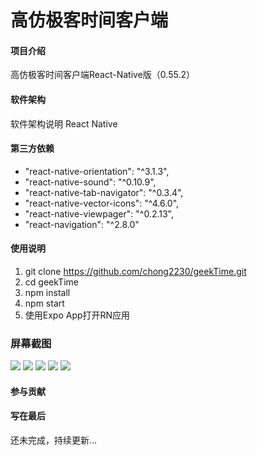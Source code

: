 # 高仿极客时间客户端

#### 项目介绍
高仿极客时间客户端React-Native版（0.55.2）

#### 软件架构
软件架构说明
React Native

#### 第三方依赖
* "react-native-orientation": "^3.1.3",
* "react-native-sound": "^0.10.9",
* "react-native-tab-navigator": "^0.3.4",
* "react-native-vector-icons": "^4.6.0",
* "react-native-viewpager": "^0.2.13",
* "react-navigation": "^2.8.0"

#### 使用说明

1. git clone https://github.com/chong2230/geekTime.git
1. cd geekTime
2. npm install
3. npm start
4. 使用Expo App打开RN应用

### 屏幕截图
<img src="https://github.com/chong2230/geekTime/blob/master/screenshot/discover_1.jpg">

<img src="https://github.com/chong2230/geekTime/blob/master/screenshot/discover_2.jpg">

<img src="https://github.com/chong2230/geekTime/blob/master/screenshot/discover_3.jpg">

<img src="https://github.com/chong2230/geekTime/blob/master/screenshot/subject_1.jpg">

<img src="https://github.com/chong2230/geekTime/blob/master/screenshot/account_1.jpg">

#### 参与贡献



#### 写在最后

还未完成，持续更新...